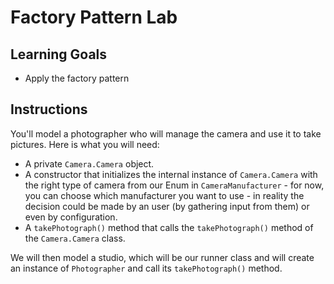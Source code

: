 # Factory Pattern Lab

## Learning Goals

- Apply the factory pattern

## Instructions

You'll model a photographer who will manage the camera and use it to take
pictures. Here is what you will need:

- A private `Camera.Camera` object.
- A constructor that initializes the internal instance of `Camera.Camera` with the
  right type of camera from our Enum in `CameraManufacturer` - for now, you can
  choose which manufacturer you want to use - in reality the decision could be
  made by an user (by gathering input from them) or even by configuration.
- A `takePhotograph()` method that calls the `takePhotograph()` method of the
  `Camera.Camera` class.

We will then model a studio, which will be our runner class and will create an
instance of `Photographer` and call its `takePhotograph()` method.
